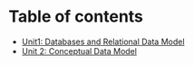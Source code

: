 # Table of contents

- [Unit1: Databases and Relational Data Model](unit1.md)
- [Unit 2: Conceptual Data Model](Unit2.md)
